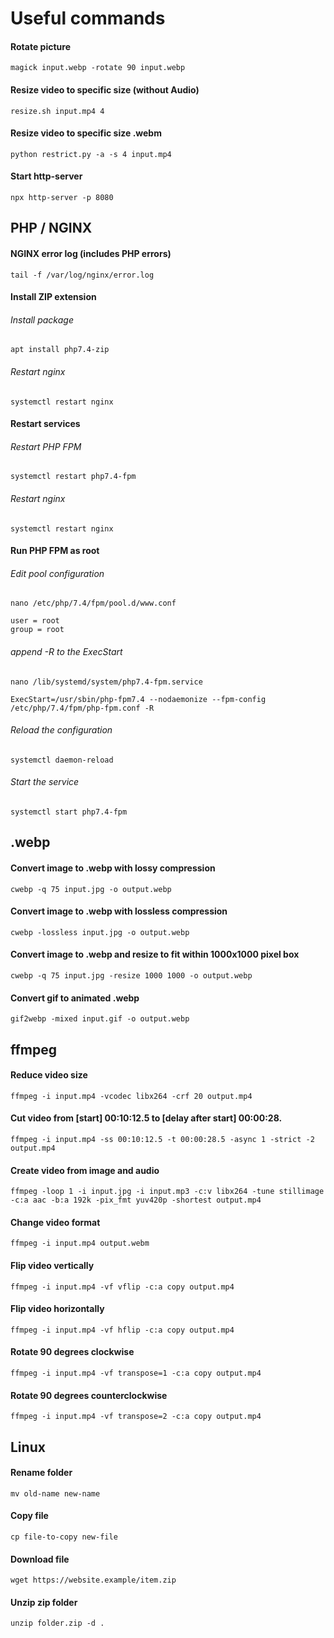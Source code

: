 # Useful commands

#### Rotate picture
```
magick input.webp -rotate 90 input.webp
```

#### Resize video to specific size (without Audio)
```
resize.sh input.mp4 4
```

#### Resize video to specific size .webm
```
python restrict.py -a -s 4 input.mp4
```

#### Start http-server
```
npx http-server -p 8080
```

## PHP / NGINX
#### NGINX error log (includes PHP errors)
```
tail -f /var/log/nginx/error.log
```

#### Install ZIP extension
###### Install package
```
apt install php7.4-zip
```
###### Restart nginx
```
systemctl restart nginx
```

#### Restart services
###### Restart PHP FPM
```
systemctl restart php7.4-fpm
```
###### Restart nginx
```
systemctl restart nginx
```

#### Run PHP FPM as root
###### Edit pool configuration
```
nano /etc/php/7.4/fpm/pool.d/www.conf
```
```
user = root
group = root
```

###### append -R to the ExecStart
```
nano /lib/systemd/system/php7.4-fpm.service
```
```
ExecStart=/usr/sbin/php-fpm7.4 --nodaemonize --fpm-config /etc/php/7.4/fpm/php-fpm.conf -R
```

###### Reload the configuration
```
systemctl daemon-reload
```

###### Start the service
```
systemctl start php7.4-fpm
```

## .webp

#### Convert image to .webp with lossy compression
```
cwebp -q 75 input.jpg -o output.webp
```

#### Convert image to .webp with lossless compression
```
cwebp -lossless input.jpg -o output.webp
```

#### Convert image to .webp and resize to fit within 1000x1000 pixel box
```
cwebp -q 75 input.jpg -resize 1000 1000 -o output.webp
```

#### Convert gif to animated .webp
```
gif2webp -mixed input.gif -o output.webp
```

## ffmpeg

#### Reduce video size
```
ffmpeg -i input.mp4 -vcodec libx264 -crf 20 output.mp4
```

#### Cut video from [start] 00:10:12.5 to [delay after start] 00:00:28.
```
ffmpeg -i input.mp4 -ss 00:10:12.5 -t 00:00:28.5 -async 1 -strict -2 output.mp4
```

#### Create video from image and audio
```
ffmpeg -loop 1 -i input.jpg -i input.mp3 -c:v libx264 -tune stillimage -c:a aac -b:a 192k -pix_fmt yuv420p -shortest output.mp4
```

#### Change video format
```
ffmpeg -i input.mp4 output.webm
```

#### Flip video  vertically
```
ffmpeg -i input.mp4 -vf vflip -c:a copy output.mp4
```

#### Flip video horizontally
```
ffmpeg -i input.mp4 -vf hflip -c:a copy output.mp4
```

#### Rotate 90 degrees clockwise
```
ffmpeg -i input.mp4 -vf transpose=1 -c:a copy output.mp4
```

#### Rotate 90 degrees counterclockwise
```
ffmpeg -i input.mp4 -vf transpose=2 -c:a copy output.mp4
```

## Linux
#### Rename folder
```
mv old-name new-name
```

#### Copy file
```
cp file-to-copy new-file
```

#### Download file
```
wget https://website.example/item.zip
```

#### Unzip zip folder
```
unzip folder.zip -d .
```
